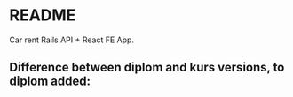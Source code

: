 # README

Car rent Rails API + React FE App.

Difference between diplom and kurs versions, to diplom added:
- 

